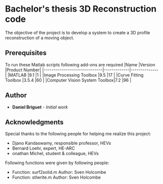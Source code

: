 # Bachelor's thesis 3D Reconstruction code
The objective of the project is to develop a system to create a 3D profile reconstruction of a moving object.


## Prerequisites
To run these Matlab scripts following add-ons are required
|Name                          |Version      |Product Number|
|------------------------------|-------------|--------------|
|MATLAB                        |9.1          |1             |
|Image Processing Toolbox      |9.5          |17            |
|Curve Fitting Toolbox         |3.5.4        |60            |
|Computer Vision System Toolbox|7.2          |96            |

## Author

* **Daniel Briguet** - *Initial work*

## Acknowledgments

Special thanks to the following people for helping me realize this project:
* Djano Kandaswamy, responsible professor, HEVs
* Bernard Loehr, expert, HE-ARC
* onathan Michel, student & colleague, HEVs

Following functions were given by following people:
* Function: surf2solid.m	Author: Sven Holcombe
* Function: stlwrite.m	Author: Sven Holcombe
